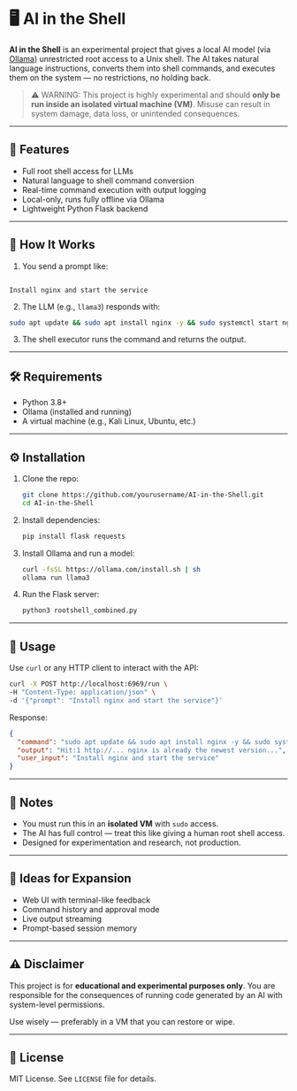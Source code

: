 # 🖥️ AI in the Shell

**AI in the Shell** is an experimental project that gives a local AI model (via [Ollama](https://ollama.com)) unrestricted root access to a Unix shell. The AI takes natural language instructions, converts them into shell commands, and executes them on the system — no restrictions, no holding back.

> ⚠️ WARNING: This project is highly experimental and should **only be run inside an isolated virtual machine (VM)**. Misuse can result in system damage, data loss, or unintended consequences.

---

## 🚀 Features

- Full root shell access for LLMs
- Natural language to shell command conversion
- Real-time command execution with output logging
- Local-only, runs fully offline via Ollama
- Lightweight Python Flask backend

---

## 🧠 How It Works

1. You send a prompt like:
```

Install nginx and start the service

````
2. The LLM (e.g., `llama3`) responds with:
```bash
sudo apt update && sudo apt install nginx -y && sudo systemctl start nginx
````

3. The shell executor runs the command and returns the output.

---

## 🛠️ Requirements

* Python 3.8+
* Ollama (installed and running)
* A virtual machine (e.g., Kali Linux, Ubuntu, etc.)

---

## ⚙️ Installation

1. Clone the repo:

   ```bash
   git clone https://github.com/yourusername/AI-in-the-Shell.git
   cd AI-in-the-Shell
   ```

2. Install dependencies:

   ```bash
   pip install flask requests
   ```

3. Install Ollama and run a model:

   ```bash
   curl -fsSL https://ollama.com/install.sh | sh
   ollama run llama3
   ```

4. Run the Flask server:

   ```bash
   python3 rootshell_combined.py
   ```

---

## 📡 Usage

Use `curl` or any HTTP client to interact with the API:

```bash
curl -X POST http://localhost:6969/run \
-H "Content-Type: application/json" \
-d '{"prompt": "Install nginx and start the service"}'
```

Response:

```json
{
  "command": "sudo apt update && sudo apt install nginx -y && sudo systemctl start nginx",
  "output": "Hit:1 http://... nginx is already the newest version...",
  "user_input": "Install nginx and start the service"
}
```

---

## 📌 Notes

* You must run this in an **isolated VM** with `sudo` access.
* The AI has full control — treat this like giving a human root shell access.
* Designed for experimentation and research, not production.

---

## 🧪 Ideas for Expansion

* Web UI with terminal-like feedback
* Command history and approval mode
* Live output streaming
* Prompt-based session memory

---

## ⚠️ Disclaimer

This project is for **educational and experimental purposes only**. You are responsible for the consequences of running code generated by an AI with system-level permissions.

Use wisely — preferably in a VM that you can restore or wipe.

---

## 📄 License

MIT License. See `LICENSE` file for details.

